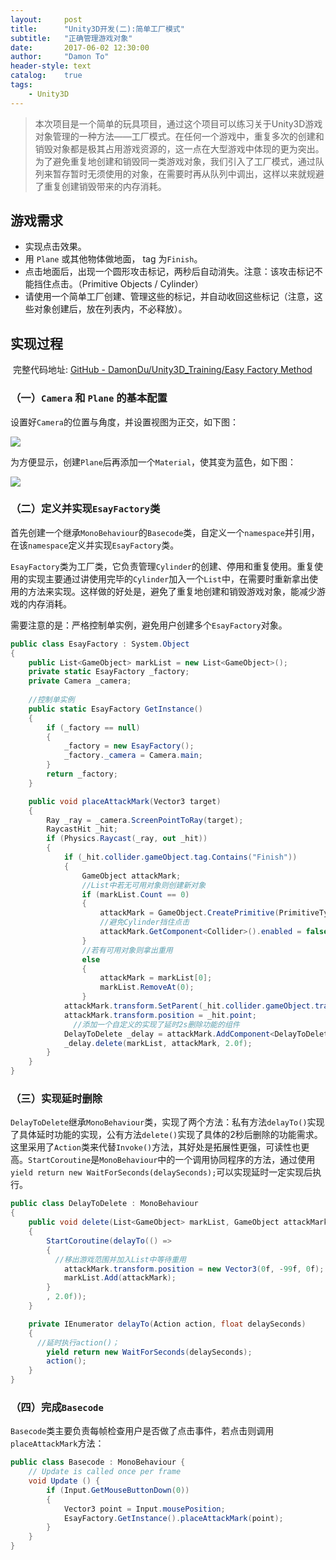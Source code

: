 ```yaml
---
layout:     post
title:      "Unity3D开发(二):简单工厂模式"
subtitle:   "正确管理游戏对象"
date:       2017-06-02 12:30:00
author:     "Damon To"
header-style: text
catalog:    true
tags:
    - Unity3D
---
```


> 本次项目是一个简单的玩具项目，通过这个项目可以练习关于Unity3D游戏对象管理的一种方法——工厂模式。在任何一个游戏中，重复多次的创建和销毁对象都是极其占用游戏资源的，这一点在大型游戏中体现的更为突出。为了避免重复地创建和销毁同一类游戏对象，我们引入了工厂模式，通过队列来暂存暂时无须使用的对象，在需要时再从队列中调出，这样以来就规避了重复创建销毁带来的内存消耗。

## 游戏需求

- 实现点击效果。
- 用 `Plane` 或其他物体做地面， tag 为`Finish`。
- 点击地面后，出现一个圆形攻击标记，两秒后自动消失。注意：该攻击标记不能挡住点击。（Primitive Objects / Cylinder）
- 请使用一个简单工厂创建、管理这些的标记，并自动收回这些标记（注意，这些对象创建后，放在列表内，不必释放）。

## 实现过程

​	完整代码地址: [GitHub - DamonDu/Unity3D_Training/Easy Factory Method](https://github.com/DamonDu/Unity3D_Training/tree/master/Easy%20Factory%20Method)

### （一）`Camera` 和 `Plane` 的基本配置

​	设置好`Camera`的位置与角度，并设置视图为正交，如下图：

![](http://ompnv884d.bkt.clouddn.com/EasyFactory1.JPG-default)

​	为方便显示，创建`Plane`后再添加一个`Material`，使其变为蓝色，如下图：

![](http://ompnv884d.bkt.clouddn.com/EasyFactory2.JPG-default)

### （二）定义并实现`EsayFactory`类

​	首先创建一个继承`MonoBehaviour`的`Basecode`类，自定义一个`namespace`并引用，在该`namespace`定义并实现`EsayFactory`类。

​	`EsayFactory`类为工厂类，它负责管理`Cylinder`的创建、停用和重复使用。重复使用的实现主要通过讲使用完毕的`Cylinder`加入一个`List`中，在需要时重新拿出使用的方法来实现。这样做的好处是，避免了重复地创建和销毁游戏对象，能减少游戏的内存消耗。

​	需要注意的是：严格控制单实例，避免用户创建多个`EsayFactory`对象。

```c#
public class EsayFactory : System.Object
{
	public List<GameObject> markList = new List<GameObject>();
	private static EsayFactory _factory;
	private Camera _camera;
	
  	//控制单实例
	public static EsayFactory GetInstance()
	{
		if (_factory == null)
		{
			_factory = new EsayFactory();
			_factory._camera = Camera.main;
		}
		return _factory;
	}

	public void placeAttackMark(Vector3 target)
	{
		Ray _ray = _camera.ScreenPointToRay(target);
		RaycastHit _hit;
		if (Physics.Raycast(_ray, out _hit))
		{
			if (_hit.collider.gameObject.tag.Contains("Finish"))
			{
				GameObject attackMark;
              	//List中若无可用对象则创建新对象
				if (markList.Count == 0)
				{
					attackMark = GameObject.CreatePrimitive(PrimitiveType.Cylinder);
                  	//避免Cylinder挡住点击
					attackMark.GetComponent<Collider>().enabled = false;
				}
              	//若有可用对象则拿出重用
				else
				{
					attackMark = markList[0];
					markList.RemoveAt(0);
				}
			attackMark.transform.SetParent(_hit.collider.gameObject.transform);
			attackMark.transform.position = _hit.point;
              //添加一个自定义的实现了延时2s删除功能的组件
			DelayToDelete _delay = attackMark.AddComponent<DelayToDelete>();
			_delay.delete(markList, attackMark, 2.0f);
		}
	}
}
```

### （三）实现延时删除

​	`DelayToDelete`继承`MonoBehaviour`类，实现了两个方法：私有方法`delayTo()`实现了具体延时功能的实现，公有方法`delete()`实现了具体的2秒后删除的功能需求。这里采用了`Action`类来代替`Invoke()`方法，其好处是拓展性更强，可读性也更高。`StartCoroutine`是`MonoBehaviour`中的一个调用协同程序的方法，通过使用 `yield return new WaitForSeconds(delaySeconds);`可以实现延时一定实现后执行。

```c#
public class DelayToDelete : MonoBehaviour
{
    public void delete(List<GameObject> markList, GameObject attackMark, float 	delaySeconds)
    {
        StartCoroutine(delayTo(() =>
        {
          //移出游戏范围并加入List中等待重用
            attackMark.transform.position = new Vector3(0f, -99f, 0f);
            markList.Add(attackMark);
        }
        , 2.0f));
    }

    private IEnumerator delayTo(Action action, float delaySeconds)
    {
      //延时执行action()；
        yield return new WaitForSeconds(delaySeconds);
        action();
    }
}
```

### （四）完成`Basecode`

​	`Basecode`类主要负责每帧检查用户是否做了点击事件，若点击则调用`placeAttackMark`方法：

```c#
public class Basecode : MonoBehaviour {
	// Update is called once per frame
	void Update () {
		if (Input.GetMouseButtonDown(0))
        {
            Vector3 point = Input.mousePosition;
            EsayFactory.GetInstance().placeAttackMark(point);
        }
	}
}
```



